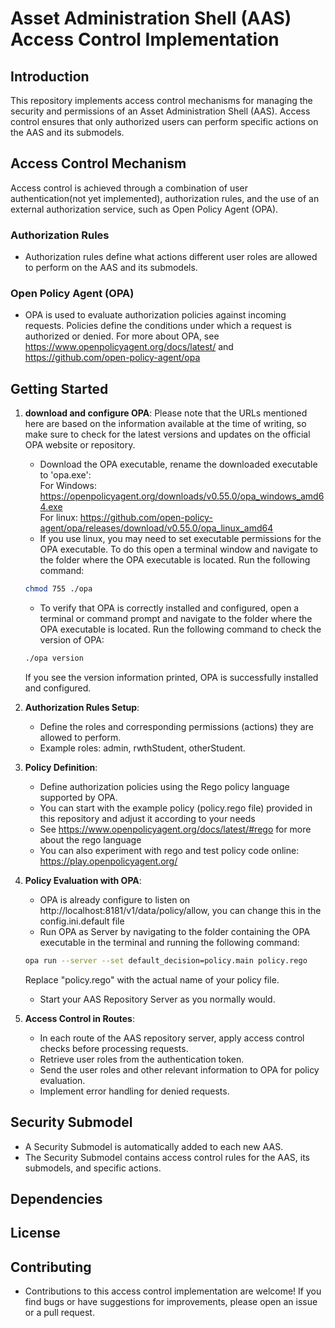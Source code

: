 # Asset Administration Shell (AAS) Access Control Implementation

## Introduction

This repository implements access control mechanisms for managing the security and permissions of an Asset Administration Shell (AAS). Access control ensures that only authorized users can perform specific actions on the AAS and its submodels.

## Access Control Mechanism

Access control is achieved through a combination of user authentication(not yet implemented), authorization rules, and the use of an external authorization service, such as Open Policy Agent (OPA).

### Authorization Rules

- Authorization rules define what actions different user roles are allowed to perform on the AAS and its submodels.

### Open Policy Agent (OPA)

- OPA is used to evaluate authorization policies against incoming requests. Policies define the conditions under which a request is authorized or denied.
  For more about OPA, see https://www.openpolicyagent.org/docs/latest/ and https://github.com/open-policy-agent/opa

## Getting Started
1. **download and configure OPA**:
    Please note that the URLs mentioned here are based on the information available at the time of writing, so make sure to check for the latest versions and updates on the official OPA website or repository.  
   - Download the OPA executable, rename the downloaded executable to 'opa.exe':  
   For Windows: https://openpolicyagent.org/downloads/v0.55.0/opa_windows_amd64.exe  
   For linux: https://github.com/open-policy-agent/opa/releases/download/v0.55.0/opa_linux_amd64  
   - If you use linux, you may need to set executable permissions for the OPA executable. To do this open a terminal window and navigate to the folder where the OPA executable is located. Run the following      command: 
   ```bash
   chmod 755 ./opa
   ```
   - To verify that OPA is correctly installed and configured, open a terminal or command prompt and navigate to the folder where the OPA executable is located. Run the following command to check the version of OPA: 
   ```bash
   ./opa version
   ```
   If you see the version information printed, OPA is successfully installed and configured.

2. **Authorization Rules Setup**:
   - Define the roles and corresponding permissions (actions) they are allowed to perform.
   - Example roles: admin, rwthStudent, otherStudent.

3. **Policy Definition**:
   - Define authorization policies using the Rego policy language supported by OPA.
   - You can start with the example policy (policy.rego file) provided in this repository and adjust it according to your needs 
   - See https://www.openpolicyagent.org/docs/latest/#rego for more about the rego language
   - You can also experiment with rego and test policy code online: https://play.openpolicyagent.org/
   
4. **Policy Evaluation with OPA**:
   - OPA is already configure to listen on http://localhost:8181/v1/data/policy/allow, you can change this in the config.ini.default file
   - Run OPA as Server by navigating to the folder containing the OPA executable in the terminal and running the following command:
    ```bash
   opa run --server --set default_decision=policy.main policy.rego
   ```
   Replace "policy.rego" with the actual name of your policy file.
   - Start your AAS Repository Server as you normally would.

5. **Access Control in Routes**:
   - In each route of the AAS repository server, apply access control checks before processing requests.
   - Retrieve user roles from the authentication token.
   - Send the user roles and other relevant information to OPA for policy evaluation.
   - Implement error handling for denied requests.


## Security Submodel

- A Security Submodel is automatically added to each new AAS.
- The Security Submodel contains access control rules for the AAS, its submodels, and specific actions.

## Dependencies

## License

## Contributing

- Contributions to this access control implementation are welcome! If you find bugs or have suggestions for improvements, please open an issue or a pull request.




